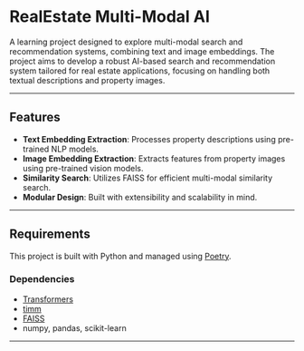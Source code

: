 # RealEstate Multi-Modal AI

A learning project designed to explore multi-modal search and recommendation systems, combining text and image embeddings. The project aims to develop a robust AI-based search and recommendation system tailored for real estate applications, focusing on handling both textual descriptions and property images.

---

## Features

- **Text Embedding Extraction**: Processes property descriptions using pre-trained NLP models.
- **Image Embedding Extraction**: Extracts features from property images using pre-trained vision models.
- **Similarity Search**: Utilizes FAISS for efficient multi-modal similarity search.
- **Modular Design**: Built with extensibility and scalability in mind.

---

## Requirements

This project is built with Python and managed using [Poetry](https://python-poetry.org/). 

### Dependencies
- [Transformers](https://huggingface.co/transformers)
- [timm](https://github.com/rwightman/pytorch-image-models)
- [FAISS](https://github.com/facebookresearch/faiss)
- numpy, pandas, scikit-learn

---

